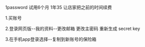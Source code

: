 1password  试用6个月  1年35 让店家把之前的时间续费

1.买账号

2.登录网页版--我的资料--更改邮箱 更改主密码 重新生成 secret key

3.在手机app登录选择--复制到新账号的保险箱